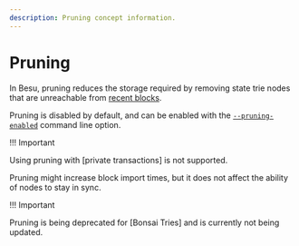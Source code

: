 ```yaml
---
description: Pruning concept information.
---
```


# Pruning

In Besu, pruning reduces the storage required by removing state trie nodes that are unreachable
from [recent blocks](../../public-networks/reference/cli/options.md#pruning-blocks-retained).

Pruning is disabled by default, and can be enabled with the
[`--pruning-enabled`](../../public-networks/reference/cli/options.md#pruning-enabled) command line option.

!!! Important

Using pruning with [private transactions] is not supported.

Pruning might increase block import times, but it does not affect the ability of nodes to stay in
sync.

!!! Important

Pruning is being deprecated for [Bonsai Tries] and is currently not being updated.
